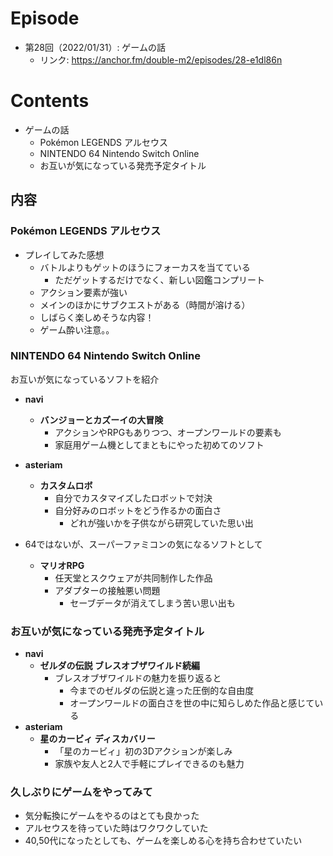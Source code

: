 # Episode
- 第28回（2022/01/31）: ゲームの話
  - リンク: https://anchor.fm/double-m2/episodes/28-e1dl86n

# Contents
- ゲームの話
  - Pokémon LEGENDS アルセウス
  - NINTENDO 64 Nintendo Switch Online
  - お互いが気になっている発売予定タイトル

## 内容

### Pokémon LEGENDS アルセウス

- プレイしてみた感想
  - バトルよりもゲットのほうにフォーカスを当てている
    - ただゲットするだけでなく、新しい図鑑コンプリート
  - アクション要素が強い
  - メインのほかにサブクエストがある（時間が溶ける）
  - しばらく楽しめそうな内容！
  - ゲーム酔い注意。。

### NINTENDO 64 Nintendo Switch Online

お互いが気になっているソフトを紹介

- **navi**
  - **バンジョーとカズーイの大冒険**
    - アクションやRPGもありつつ、オープンワールドの要素も
    - 家庭用ゲーム機としてまともにやった初めてのソフト

- **asteriam**
  - **カスタムロボ**
    - 自分でカスタマイズしたロボットで対決
    - 自分好みのロボットをどう作るかの面白さ
      - どれが強いかを子供ながら研究していた思い出

- 64ではないが、スーパーファミコンの気になるソフトとして
  - **マリオRPG** 
    - 任天堂とスクウェアが共同制作した作品
    - アダプターの接触悪い問題
      - セーブデータが消えてしまう苦い思い出も

### お互いが気になっている発売予定タイトル

- **navi**
  - **ゼルダの伝説 ブレスオブザワイルド続編**
    - ブレスオブザワイルドの魅力を振り返ると
      - 今までのゼルダの伝説と違った圧倒的な自由度
      - オープンワールドの面白さを世の中に知らしめた作品と感じている
- **asteriam**
  - **星のカービィ ディスカバリー**
    - 「星のカービィ」初の3Dアクションが楽しみ
    - 家族や友人と2人で手軽にプレイできるのも魅力
    
### 久しぶりにゲームをやってみて
- 気分転換にゲームをやるのはとても良かった
- アルセウスを待っていた時はワクワクしていた
- 40,50代になったとしても、ゲームを楽しめる心を持ち合わせていたい